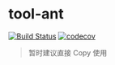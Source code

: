 # tool-ant

[![Build Status](https://travis-ci.com/xiaotiandada/tool-ant.svg?branch=master)](https://travis-ci.com/xiaotiandada/tool-ant)
[![codecov](https://codecov.io/gh/xiaotiandada/tool-ant/branch/master/graph/badge.svg?token=9EH5IT0YS7)](https://codecov.io/gh/xiaotiandada/tool-ant)



> 暂时建议直接 Copy 使用